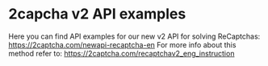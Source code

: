 # 2capcha v2 API examples

Here you can find API examples for our new v2 API for solving ReCaptchas: https://2captcha.com/newapi-recaptcha-en
For more info about this method refer to: https://2captcha.com/recaptchav2_eng_instruction
